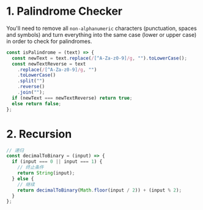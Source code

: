 # 1. Palindrome Checker

You'll need to remove all `non-alphanumeric` characters (punctuation, spaces and symbols) and turn everything into the same case (lower or upper case) in order to check for palindromes.

```js
const isPalindrome = (text) => {
  const newText = text.replace(/[^A-Za-z0-9]/g, "").toLowerCase();
  const newTextReverse = text
    .replace(/[^A-Za-z0-9]/g, "")
    .toLowerCase()
    .split("")
    .reverse()
    .join("");
  if (newText === newTextReverse) return true;
  else return false;
};
```

# 2. Recursion

```javascript
// 递归
const decimalToBinary = (input) => {
  if (input === 0 || input === 1) {
    // 终止条件
    return String(input);
  } else {
    // 继续
    return decimalToBinary(Math.floor(input / 2)) + (input % 2);
  }
};
```
